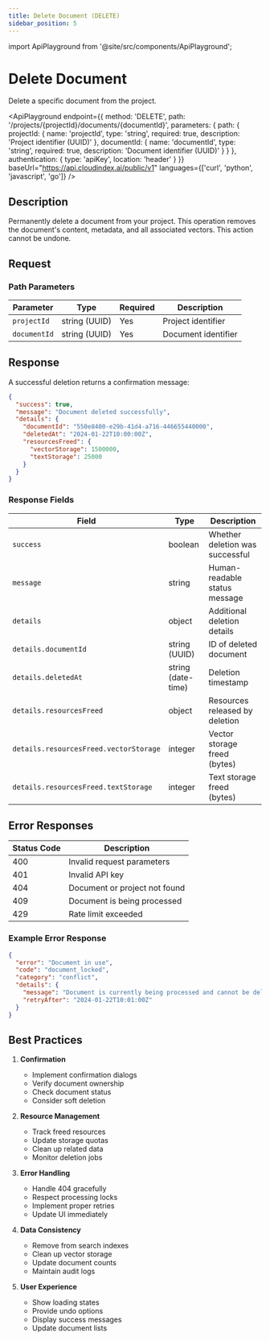 ```yaml
---
title: Delete Document (DELETE)
sidebar_position: 5
---
```


import ApiPlayground from '@site/src/components/ApiPlayground';

# Delete Document

Delete a specific document from the project.

<ApiPlayground
  endpoint={{
    method: 'DELETE',
    path: '/projects/{projectId}/documents/{documentId}',
    parameters: {
      path: {
        projectId: {
          name: 'projectId',
          type: 'string',
          required: true,
          description: 'Project identifier (UUID)'
        },
        documentId: {
          name: 'documentId',
          type: 'string',
          required: true,
          description: 'Document identifier (UUID)'
        }
      }
    },
    authentication: {
      type: 'apiKey',
      location: 'header'
    }
  }}
  baseUrl="https://api.cloudindex.ai/public/v1"
  languages={['curl', 'python', 'javascript', 'go']}
/>

## Description

Permanently delete a document from your project. This operation removes the document's content, metadata, and all associated vectors. This action cannot be undone.

## Request

### Path Parameters

| Parameter | Type | Required | Description |
|-----------|------|----------|-------------|
| `projectId` | string (UUID) | Yes | Project identifier |
| `documentId` | string (UUID) | Yes | Document identifier |

## Response

A successful deletion returns a confirmation message:

```json
{
  "success": true,
  "message": "Document deleted successfully",
  "details": {
    "documentId": "550e8400-e29b-41d4-a716-446655440000",
    "deletedAt": "2024-01-22T10:00:00Z",
    "resourcesFreed": {
      "vectorStorage": 1500000,
      "textStorage": 25000
    }
  }
}
```

### Response Fields

| Field | Type | Description |
|-------|------|-------------|
| `success` | boolean | Whether deletion was successful |
| `message` | string | Human-readable status message |
| `details` | object | Additional deletion details |
| `details.documentId` | string (UUID) | ID of deleted document |
| `details.deletedAt` | string (date-time) | Deletion timestamp |
| `details.resourcesFreed` | object | Resources released by deletion |
| `details.resourcesFreed.vectorStorage` | integer | Vector storage freed (bytes) |
| `details.resourcesFreed.textStorage` | integer | Text storage freed (bytes) |

## Error Responses

| Status Code | Description |
|-------------|-------------|
| 400 | Invalid request parameters |
| 401 | Invalid API key |
| 404 | Document or project not found |
| 409 | Document is being processed |
| 429 | Rate limit exceeded |

### Example Error Response

```json
{
  "error": "Document in use",
  "code": "document_locked",
  "category": "conflict",
  "details": {
    "message": "Document is currently being processed and cannot be deleted",
    "retryAfter": "2024-01-22T10:01:00Z"
  }
}
```

## Best Practices

1. **Confirmation**
   - Implement confirmation dialogs
   - Verify document ownership
   - Check document status
   - Consider soft deletion

2. **Resource Management**
   - Track freed resources
   - Update storage quotas
   - Clean up related data
   - Monitor deletion jobs

3. **Error Handling**
   - Handle 404 gracefully
   - Respect processing locks
   - Implement proper retries
   - Update UI immediately

4. **Data Consistency**
   - Remove from search indexes
   - Clean up vector storage
   - Update document counts
   - Maintain audit logs

5. **User Experience**
   - Show loading states
   - Provide undo options
   - Display success messages
   - Update document lists

